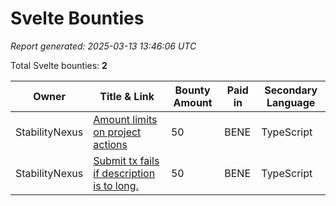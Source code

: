 # Svelte Bounties

*Report generated: 2025-03-13 13:46:06 UTC*

Total Svelte bounties: **2**

|Owner|Title & Link|Bounty Amount|Paid in|Secondary Language|
|---|---|---|---|---|
| StabilityNexus | [Amount limits on project actions](https://github.com/StabilityNexus/BenefactionPlatform-Ergo/issues/5) | 50 | BENE | TypeScript |
| StabilityNexus | [Submit tx fails if description is to long.](https://github.com/StabilityNexus/BenefactionPlatform-Ergo/issues/18) | 50 | BENE | TypeScript |
